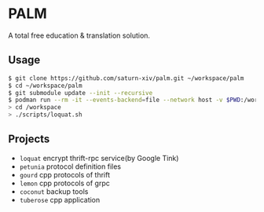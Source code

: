 # PALM

A total free education &amp; translation solution.

## Usage

```bash
$ git clone https://github.com/saturn-xiv/palm.git ~/workspace/palm
$ cd ~/workspace/palm
$ git submodule update --init --recursive
$ podman run --rm -it --events-backend=file --network host -v $PWD:/workspace:z ubuntu:latest
> cd /workspace
> ./scripts/loquat.sh
```

## Projects

- `loquat` encrypt thrift-rpc service(by Google Tink)
- `petunia` protocol definition files
- `gourd` cpp protocols of thrift
- `lemon` cpp protocols of grpc
- `coconut` backup tools
- `tuberose` cpp application

